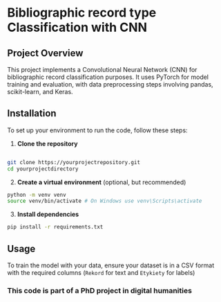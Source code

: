 # Bibliographic record type Classification with CNN

## Project Overview

This project implements a Convolutional Neural Network (CNN) for bibliographic record classification purposes. It uses PyTorch for model training and evaluation, with data preprocessing steps involving pandas, scikit-learn, and Keras.

## Installation

To set up your environment to run the code, follow these steps:

1. **Clone the repository**

```bash

git clone https://yourprojectrepository.git
cd yourprojectdirectory
```


2. **Create a virtual environment** (optional, but recommended)

```bash
python -m venv venv
source venv/bin/activate # On Windows use venv\Scripts\activate
```


3. **Install dependencies**

```bash
pip install -r requirements.txt
```


## Usage

To train the model with your data, ensure your dataset is in a CSV format with the required columns (`Rekord` for text and `Etykiety` for labels)

### This code is part of a PhD project in digital humanities 
